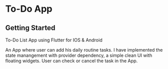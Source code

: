# To-Do App

## Getting Started

To-Do List App using Flutter for IOS & Android

An App where user can add his daily routine tasks. I have implemented the state manangement with provider dependency, a simple clean UI with floating widgets. User can check or cancel the task in the App.
